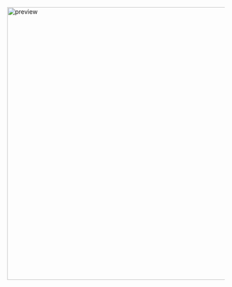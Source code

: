 <img width="631" alt="preview" src="https://github.com/user-attachments/assets/d3df4d56-472a-416e-a55a-aab2ed96dc09">
